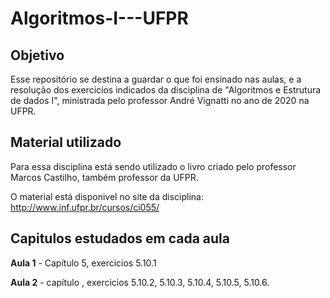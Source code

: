 # Algoritmos-I---UFPR

## Objetivo
Esse repositório se destina a guardar o que foi ensinado nas aulas, e a resolução dos exercicíos indicados da disciplina de "Algoritmos e Estrutura de dados I", ministrada pelo professor André Vignatti no ano de 2020 na UFPR.

## Material utilizado
Para essa disciplina está sendo utilizado o livro criado pelo professor Marcos Castilho, também professor da UFPR. 

O material está disponivel no site da disciplina: http://www.inf.ufpr.br/cursos/ci055/

## Capitulos estudados em cada aula
**Aula 1** - Capítulo 5, exercicios 5.10.1

**Aula 2** - capítulo , exercicios 5.10.2, 5.10.3, 5.10.4, 5.10.5, 5.10.6. 
